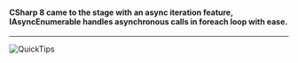 
#### CSharp 8 came to the stage with an async iteration feature, IAsyncEnumerable<T> handles asynchronous calls in foreach loop with ease.
---
![QuickTips](https://github.com/SabitKondakci/YieldReturnEnumerableWithAsynch/blob/master/asynctimeoutcancellation.jpg)
